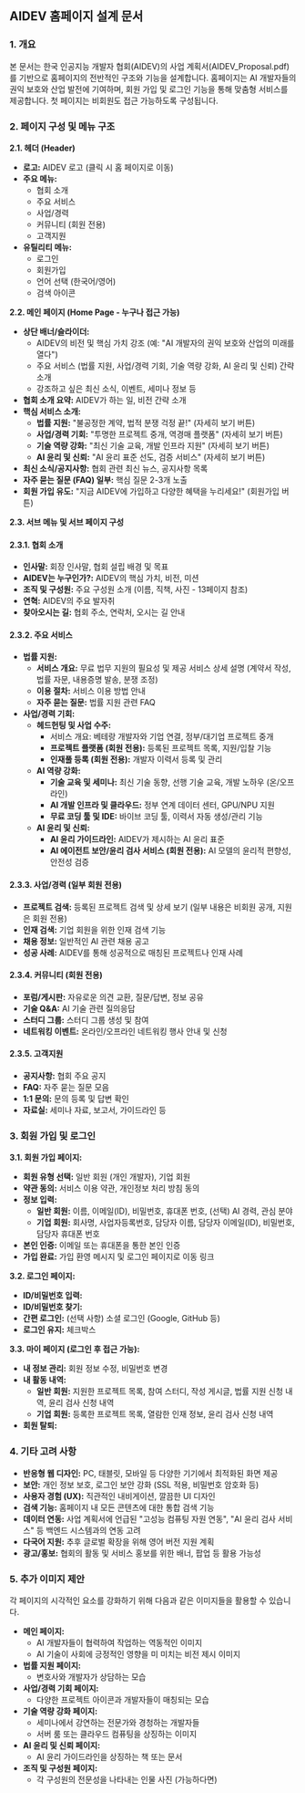 ## AIDEV 홈페이지 설계 문서

### 1. 개요
본 문서는 한국 인공지능 개발자 협회(AIDEV)의 사업 계획서(AIDEV_Proposal.pdf)를 기반으로 홈페이지의 전반적인 구조와 기능을 설계합니다. 홈페이지는 AI 개발자들의 권익 보호와 산업 발전에 기여하며, 회원 가입 및 로그인 기능을 통해 맞춤형 서비스를 제공합니다. 첫 페이지는 비회원도 접근 가능하도록 구성됩니다.

### 2. 페이지 구성 및 메뉴 구조

**2.1. 헤더 (Header)**
*   **로고:** AIDEV 로고 (클릭 시 홈 페이지로 이동)
*   **주요 메뉴:**
    *   협회 소개
    *   주요 서비스
    *   사업/경력
    *   커뮤니티 (회원 전용)
    *   고객지원
*   **유틸리티 메뉴:**
    *   로그인
    *   회원가입
    *   언어 선택 (한국어/영어)
    *   검색 아이콘

**2.2. 메인 페이지 (Home Page - 누구나 접근 가능)**

*   **상단 배너/슬라이더:**
    *   AIDEV의 비전 및 핵심 가치 강조 (예: "AI 개발자의 권익 보호와 산업의 미래를 열다")
    *   주요 서비스 (법률 지원, 사업/경력 기회, 기술 역량 강화, AI 윤리 및 신뢰) 간략 소개
    *   강조하고 싶은 최신 소식, 이벤트, 세미나 정보 등
*   **협회 소개 요약:** AIDEV가 하는 일, 비전 간략 소개
*   **핵심 서비스 소개:**
    *   **법률 지원:** "불공정한 계약, 법적 분쟁 걱정 끝!" (자세히 보기 버튼)
    *   **사업/경력 기회:** "투명한 프로젝트 중개, 역경매 플랫폼" (자세히 보기 버튼)
    *   **기술 역량 강화:** "최신 기술 교육, 개발 인프라 지원" (자세히 보기 버튼)
    *   **AI 윤리 및 신뢰:** "AI 윤리 표준 선도, 검증 서비스" (자세히 보기 버튼)
*   **최신 소식/공지사항:** 협회 관련 최신 뉴스, 공지사항 목록
*   **자주 묻는 질문 (FAQ) 일부:** 핵심 질문 2-3개 노출
*   **회원 가입 유도:** "지금 AIDEV에 가입하고 다양한 혜택을 누리세요!" (회원가입 버튼)

**2.3. 서브 메뉴 및 서브 페이지 구성**

#### 2.3.1. 협회 소개
*   **인사말:** 회장 인사말, 협회 설립 배경 및 목표
*   **AIDEV는 누구인가?:** AIDEV의 핵심 가치, 비전, 미션
*   **조직 및 구성원:** 주요 구성원 소개 (이름, 직책, 사진 - 13페이지 참조)
*   **연혁:** AIDEV의 주요 발자취
*   **찾아오시는 길:** 협회 주소, 연락처, 오시는 길 안내

#### 2.3.2. 주요 서비스
*   **법률 지원:**
    *   **서비스 개요:** 무료 법무 지원의 필요성 및 제공 서비스 상세 설명 (계약서 작성, 법률 자문, 내용증명 발송, 분쟁 조정)
    *   **이용 절차:** 서비스 이용 방법 안내
    *   **자주 묻는 질문:** 법률 지원 관련 FAQ
*   **사업/경력 기회:**
    *   **헤드헌팅 및 사업 수주:**
        *   서비스 개요: 베테랑 개발자와 기업 연결, 정부/대기업 프로젝트 중개
        *   **프로젝트 플랫폼 (회원 전용):** 등록된 프로젝트 목록, 지원/입찰 기능
        *   **인재풀 등록 (회원 전용):** 개발자 이력서 등록 및 관리
    *   **AI 역량 강화:**
        *   **기술 교육 및 세미나:** 최신 기술 동향, 선행 기술 교육, 개발 노하우 (온/오프라인)
        *   **AI 개발 인프라 및 클라우드:** 정부 연계 데이터 센터, GPU/NPU 지원
        *   **무료 코딩 툴 및 IDE:** 바이브 코딩 툴, 이력서 자동 생성/관리 기능
    *   **AI 윤리 및 신뢰:**
        *   **AI 윤리 가이드라인:** AIDEV가 제시하는 AI 윤리 표준
        *   **AI 에이전트 보안/윤리 검사 서비스 (회원 전용):** AI 모델의 윤리적 편향성, 안전성 검증

#### 2.3.3. 사업/경력 (일부 회원 전용)
*   **프로젝트 검색:** 등록된 프로젝트 검색 및 상세 보기 (일부 내용은 비회원 공개, 지원은 회원 전용)
*   **인재 검색:** 기업 회원을 위한 인재 검색 기능
*   **채용 정보:** 일반적인 AI 관련 채용 공고
*   **성공 사례:** AIDEV를 통해 성공적으로 매칭된 프로젝트나 인재 사례

#### 2.3.4. 커뮤니티 (회원 전용)
*   **포럼/게시판:** 자유로운 의견 교환, 질문/답변, 정보 공유
*   **기술 Q&A:** AI 기술 관련 질의응답
*   **스터디 그룹:** 스터디 그룹 생성 및 참여
*   **네트워킹 이벤트:** 온라인/오프라인 네트워킹 행사 안내 및 신청

#### 2.3.5. 고객지원
*   **공지사항:** 협회 주요 공지
*   **FAQ:** 자주 묻는 질문 모음
*   **1:1 문의:** 문의 등록 및 답변 확인
*   **자료실:** 세미나 자료, 보고서, 가이드라인 등

### 3. 회원 가입 및 로그인

**3.1. 회원 가입 페이지:**
*   **회원 유형 선택:** 일반 회원 (개인 개발자), 기업 회원
*   **약관 동의:** 서비스 이용 약관, 개인정보 처리 방침 동의
*   **정보 입력:**
    *   **일반 회원:** 이름, 이메일(ID), 비밀번호, 휴대폰 번호, (선택) AI 경력, 관심 분야
    *   **기업 회원:** 회사명, 사업자등록번호, 담당자 이름, 담당자 이메일(ID), 비밀번호, 담당자 휴대폰 번호
*   **본인 인증:** 이메일 또는 휴대폰을 통한 본인 인증
*   **가입 완료:** 가입 환영 메시지 및 로그인 페이지로 이동 링크

**3.2. 로그인 페이지:**
*   **ID/비밀번호 입력:**
*   **ID/비밀번호 찾기:**
*   **간편 로그인:** (선택 사항) 소셜 로그인 (Google, GitHub 등)
*   **로그인 유지:** 체크박스

**3.3. 마이 페이지 (로그인 후 접근 가능):**
*   **내 정보 관리:** 회원 정보 수정, 비밀번호 변경
*   **내 활동 내역:**
    *   **일반 회원:** 지원한 프로젝트 목록, 참여 스터디, 작성 게시글, 법률 지원 신청 내역, 윤리 검사 신청 내역
    *   **기업 회원:** 등록한 프로젝트 목록, 열람한 인재 정보, 윤리 검사 신청 내역
*   **회원 탈퇴:**

### 4. 기타 고려 사항

*   **반응형 웹 디자인:** PC, 태블릿, 모바일 등 다양한 기기에서 최적화된 화면 제공
*   **보안:** 개인 정보 보호, 로그인 보안 강화 (SSL 적용, 비밀번호 암호화 등)
*   **사용자 경험 (UX):** 직관적인 내비게이션, 깔끔한 UI 디자인
*   **검색 기능:** 홈페이지 내 모든 콘텐츠에 대한 통합 검색 기능
*   **데이터 연동:** 사업 계획서에 언급된 "고성능 컴퓨팅 자원 연동", "AI 윤리 검사 서비스" 등 백엔드 시스템과의 연동 고려
*   **다국어 지원:** 추후 글로벌 확장을 위해 영어 버전 지원 계획
*   **광고/홍보:** 협회의 활동 및 서비스 홍보를 위한 배너, 팝업 등 활용 가능성

### 5. 추가 이미지 제안

각 페이지의 시각적인 요소를 강화하기 위해 다음과 같은 이미지들을 활용할 수 있습니다.

*   **메인 페이지:**
    *   AI 개발자들이 협력하여 작업하는 역동적인 이미지 
    *   AI 기술이 사회에 긍정적인 영향을 미 미치는 비전 제시 이미지 
*   **법률 지원 페이지:**
    *   변호사와 개발자가 상담하는 모습 
*   **사업/경력 기회 페이지:**
    *   다양한 프로젝트 아이콘과 개발자들이 매칭되는 모습 
*   **기술 역량 강화 페이지:**
    *   세미나에서 강연하는 전문가와 경청하는 개발자들 
    *   서버 룸 또는 클라우드 컴퓨팅을 상징하는 이미지 
*   **AI 윤리 및 신뢰 페이지:**
    *   AI 윤리 가이드라인을 상징하는 책 또는 문서 
*   **조직 및 구성원 페이지:**
    *   각 구성원의 전문성을 나타내는 인물 사진 (가능하다면)